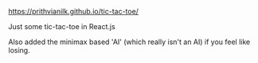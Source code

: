https://prithvianilk.github.io/tic-tac-toe/

Just some tic-tac-toe in React.js

Also added the minimax based 'AI' (which really isn't an AI) if you feel like losing.
